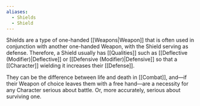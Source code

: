 ```yaml
---
aliases:
  - Shields
  - Shield
---
```

Shields are a type of one-handed [[Weapons|Weapon]] that is often used in conjunction with another one-handed Weapon, with the Shield serving as defense. Therefore, a Shield usually has [[Qualities]] such as [[Deflective (Modifier)|Deflective]] or [[Defensive (Modifier)|Defensive]] so that a [[Character]] wielding it increases their [[Defense]].

They can be the difference between life and death in [[Combat]], and—if their Weapon of choice leaves them with a free hand—are a necessity for any Character serious about battle. Or, more accurately, serious about surviving one.